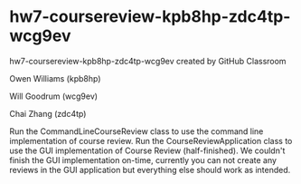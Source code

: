 # hw7-coursereview-kpb8hp-zdc4tp-wcg9ev
hw7-coursereview-kpb8hp-zdc4tp-wcg9ev created by GitHub Classroom

Owen Williams (kpb8hp)

Will Goodrum (wcg9ev)

Chai Zhang (zdc4tp)

Run the CommandLineCourseReview class to use the command line implementation of course review.
Run the CourseReviewApplication class to use the GUI implementation of Course Review (half-finished).
We couldn't finish the GUI implementation on-time, currently you can not create any reviews in the GUI application but
everything else should work as intended.
